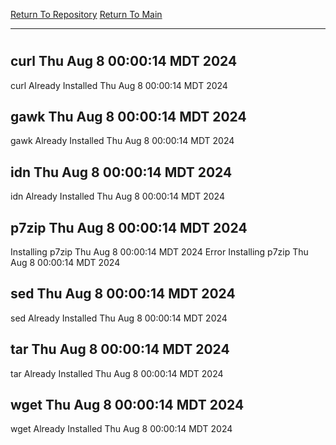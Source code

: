 [Return To Repository](https://github.com/DigitalWarrior/piholeparser/)
[Return To Main](https://github.com/DigitalWarrior/piholeparser/blob/master/RecentRunLogs/Mainlog.md)
____________________________________
# 
## curl Thu Aug  8 00:00:14 MDT 2024
curl Already Installed Thu Aug  8 00:00:14 MDT 2024
## gawk Thu Aug  8 00:00:14 MDT 2024
gawk Already Installed Thu Aug  8 00:00:14 MDT 2024
## idn Thu Aug  8 00:00:14 MDT 2024
idn Already Installed Thu Aug  8 00:00:14 MDT 2024
## p7zip Thu Aug  8 00:00:14 MDT 2024
Installing p7zip Thu Aug  8 00:00:14 MDT 2024
Error Installing p7zip Thu Aug  8 00:00:14 MDT 2024
## sed Thu Aug  8 00:00:14 MDT 2024
sed Already Installed Thu Aug  8 00:00:14 MDT 2024
## tar Thu Aug  8 00:00:14 MDT 2024
tar Already Installed Thu Aug  8 00:00:14 MDT 2024
## wget Thu Aug  8 00:00:14 MDT 2024
wget Already Installed Thu Aug  8 00:00:14 MDT 2024
